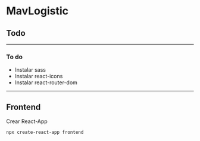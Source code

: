 # MavLogistic

## Todo

<hr />

### To do

* Instalar sass
* Instalar react-icons
* Instalar react-router-dom

<hr />

## Frontend

Crear React-App

```bash
npx create-react-app frontend
```

